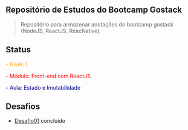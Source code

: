 ## Repositório de Estudos do Bootcamp Gostack

> Repositório para armazenar anotações do bootcamp gostack (NodeJS, ReactJS, ReacNative)

## Status

<span style="color:orange;">- Nível:  1</span>

<span style="color:red;">- Módulo:  Front-end com ReactJS</span>

<span style="color:darkblue;">- Aula: Estado e Imutabilidade</span>

## Desafios

* [Desafio01](https://github.com/brunosana/rocketseat-gostack-desafio01) concluído